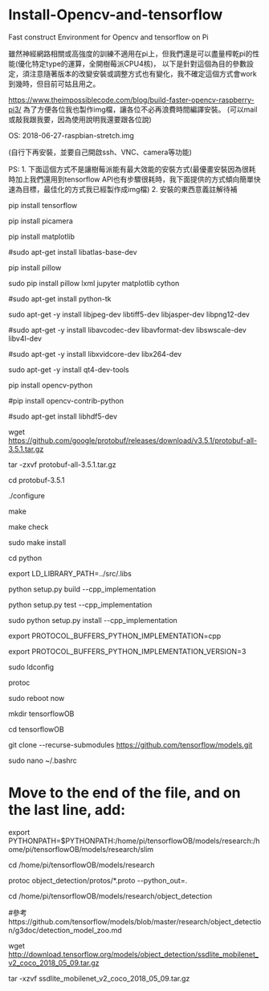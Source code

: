 # Install-Opencv-and-tensorflow
Fast construct Environment for Opencv and tensorflow on Pi


雖然神經網路相關或高強度的訓練不適用在pi上，但我們還是可以盡量榨乾pi的性能(優化特定type的運算，全開樹莓派CPU4核)，
以下是針對這個為目的參數設定，須注意隨著版本的改變安裝或調整方式也有變化，我不確定這個方式會work到幾時，但目前可姑且用之。

https://www.theimpossiblecode.com/blog/build-faster-opencv-raspberry-pi3/
為了方便各位我也製作img檔，讓各位不必再浪費時間編譯安裝。
(可以mail或敲我跟我要，因為使用說明我還要跟各位說)

OS: 2018-06-27-raspbian-stretch.img

(自行下再安裝，並要自己開啟ssh、VNC、camera等功能)


PS:
1.
下面這個方式不是讓樹莓派能有最大效能的安裝方式(最優畫安裝因為很耗時加上我們還用到tensorflow API也有步驟很耗時，我下面提供的方式傾向簡單快速為目標，最佳化的方式我已經製作成img檔)
2.
安裝的東西意義註解待補


pip install tensorflow

pip install picamera

pip install matplotlib

#sudo apt-get install libatlas-base-dev

pip install pillow

sudo pip install pillow lxml jupyter matplotlib cython

#sudo apt-get install python-tk

sudo apt-get -y install libjpeg-dev libtiff5-dev libjasper-dev libpng12-dev

#sudo apt-get -y install libavcodec-dev libavformat-dev libswscale-dev libv4l-dev

#sudo apt-get -y install libxvidcore-dev libx264-dev

sudo apt-get -y install qt4-dev-tools

pip install opencv-python

#pip install opencv-contrib-python

#sudo apt-get install libhdf5-dev

wget https://github.com/google/protobuf/releases/download/v3.5.1/protobuf-all-3.5.1.tar.gz

tar -zxvf protobuf-all-3.5.1.tar.gz

cd protobuf-3.5.1

./configure

make

make check

sudo make install

cd python

export LD_LIBRARY_PATH=../src/.libs

python setup.py build --cpp_implementation

python setup.py test --cpp_implementation

sudo python setup.py install --cpp_implementation

export PROTOCOL_BUFFERS_PYTHON_IMPLEMENTATION=cpp

export PROTOCOL_BUFFERS_PYTHON_IMPLEMENTATION_VERSION=3

sudo ldconfig

protoc

sudo reboot now

mkdir tensorflowOB

cd tensorflowOB

git clone --recurse-submodules https://github.com/tensorflow/models.git

sudo nano ~/.bashrc

# Move to the end of the file, and on the last line, add:

export PYTHONPATH=$PYTHONPATH:/home/pi/tensorflowOB/models/research:/home/pi/tensorflowOB/models/research/slim

cd /home/pi/tensorflowOB/models/research

protoc object_detection/protos/*.proto --python_out=.

cd /home/pi/tensorflowOB/models/research/object_detection

#參考https://github.com/tensorflow/models/blob/master/research/object_detection/g3doc/detection_model_zoo.md

wget http://download.tensorflow.org/models/object_detection/ssdlite_mobilenet_v2_coco_2018_05_09.tar.gz

tar -xzvf ssdlite_mobilenet_v2_coco_2018_05_09.tar.gz
